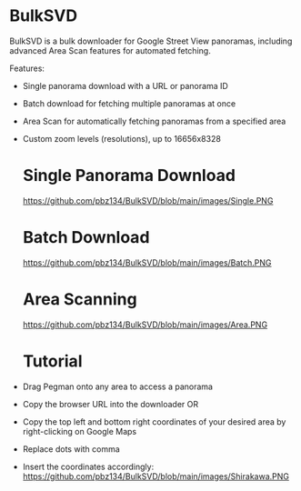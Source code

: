 # BulkSVD
BulkSVD is a bulk downloader for Google Street View panoramas, including advanced Area Scan features for automated fetching.

Features:
- Single panorama download with a URL or panorama ID
- Batch download for fetching multiple panoramas at once
- Area Scan for automatically fetching panoramas from a specified area
- Custom zoom levels (resolutions), up to 16656x8328


  # Single Panorama Download
  https://github.com/pbz134/BulkSVD/blob/main/images/Single.PNG

  # Batch Download
  https://github.com/pbz134/BulkSVD/blob/main/images/Batch.PNG

  # Area Scanning
  https://github.com/pbz134/BulkSVD/blob/main/images/Area.PNG


  # Tutorial
- Drag Pegman onto any area to access a panorama
- Copy the browser URL into the downloader
OR
- Copy the top left and bottom right coordinates of your desired area by right-clicking on Google Maps
- Replace dots with comma
- Insert the coordinates accordingly:
https://github.com/pbz134/BulkSVD/blob/main/images/Shirakawa.PNG
